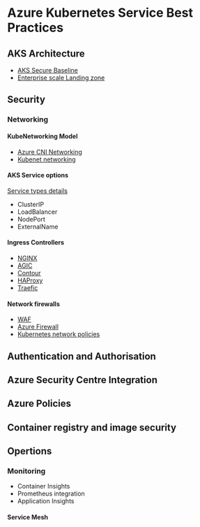 # Azure Kubernetes Service Best Practices

## AKS Architecture
- [AKS Secure Baseline](https://github.com/mspnp/aks-secure-baseline)
- [Enterprise scale Landing zone](https://docs.microsoft.com/en-us/azure/cloud-adoption-framework/scenarios/aks/enterprise-scale-landing-zone)

## Security

### Networking
####  KubeNetworking Model
 - [Azure CNI Networking](https://docs.microsoft.com/en-us/azure/aks/configure-kubenet)
 - [Kubenet networking](https://docs.microsoft.com/en-us/azure/aks/configure-azure-cni)

#### AKS Service options
[Service types details](https://docs.microsoft.com/en-us/azure/aks/concepts-network#services)
- ClusterIP
- LoadBalancer
- NodePort
- ExternalName

#### Ingress Controllers
 - [NGINX](https://www.nginx.com/products/nginx-ingress-controller)
 - [AGIC](https://docs.microsoft.com/en-us/azure/application-gateway/ingress-controller-overview)
 - [Contour](https://github.com/projectcontour/contour)
 - [HAProxy](https://www.haproxy.org/)
 - [Traefic](https://github.com/traefik/traefik)

#### Network firewalls
- [WAF](https://docs.microsoft.com/en-us/azure/aks/operator-best-practices-network#secure-traffic-with-a-web-application-firewall-waf)
- [Azure Firewall](https://docs.microsoft.com/en-us/azure/firewall/protect-azure-kubernetes-service)
- [Kubernetes network policies](https://docs.microsoft.com/en-us/azure/aks/operator-best-practices-network#control-traffic-flow-with-network-policies)

## Authentication and Authorisation

## Azure Security Centre Integration

## Azure Policies

## Container registry and image security

## Opertions
### Monitoring
- Container Insights
- Prometheus integration
- Application Insights
#### Service Mesh
